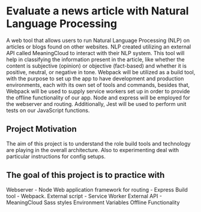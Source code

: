 # Evaluate a news article with Natural Language Processing
A web tool that allows users to run Natural Language Processing (NLP) on articles or blogs found on other websites. NLP created utilizing an external API called MeaningCloud to interact with their NLP system. This tool will help in classifying the information present in the article, like whether the content is subjective (opinion) or objective (fact-based) and whether it is positive, neutral, or negative in tone.
Webpack will be utilized as a build tool, with the purpose to set up the app to have development and production environments, each with its own set of tools and commands, besides that, Webpack will be used to supply service workers set up in order to provide the offline functionality of our app. Node and express will be employed for the webserver and routing. Additionally, Jest will be used to perform unit tests on our JavaScript functions.


## Project Motivation
The aim of this project is to understand the role build tools and technology are playing in the overall architecture. Also to experimenting deal with particular instructions for config setups. 


## The goal of this project is to practice with
Webserver - Node
Web application framework for routing - Express
Build tool - Webpack. 
External script - Service Worker
External API - MeaningCloud
Sass styles
Environment Variables
Offline Functionality

